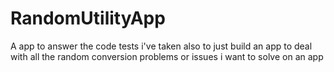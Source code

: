 # RandomUtilityApp
A app to answer the code tests i've taken also to just build an app to deal with all the random conversion problems or issues i want to solve on an app
